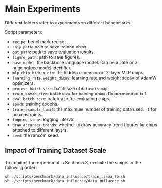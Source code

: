 # Main Experiments
Different folders refer to experiments on different benchmarks.

Script parameters:
* `recipe`: benchmark recipe.
* `chip_path`: path to save trained chips.
* `out_path`: path to save evaluation results.
* `figure_path`: path to save figures.
* `base_model`: the backbone language model. Can be a path or a huggingface model identifier.
* `mlp_chip_hidden_dim`: the hidden dimension of 2-layer MLP chips.
* `learning_rate`, `weight_decay`: learning rate and weight decay of AdamW optimizers.
* `process_batch_size`: batch size of `datasets.map`.
* `train_batch_size`: batch size for training chips. Recommended to 1.
* `eval_batch_size`: batch size for evaluating chips.
* `epoch`: training epochs.
* `train_example_limit`: the maximum number of training data used. `-1` for no constraints.
* `logging_steps`: logging interval.
* `draw_accuracy_trends`: whether to draw accuracy trend figures for chips attached to different layers.
* `seed`: the random seed.

## Impact of Training Dataset Scale
To conduct the experiment in Section 5.3, execute the scripts in the following order:
```shell
sh ./scripts/benchmark/data_influence/train_llama_7b.sh
sh ./scripts/benchmark/data_influence/data_influence.sh
```